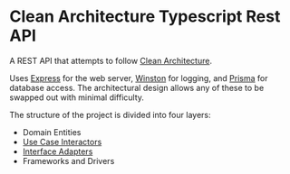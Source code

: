 # Clean Architecture Typescript Rest API

A REST API that attempts to follow [Clean Architecture](https://blog.cleancoder.com/uncle-bob/2012/08/13/the-clean-architecture.html).

Uses [Express](https://www.npmjs.com/package/express) for the web server, [Winston](https://www.npmjs.com/package/winston) for logging, and [Prisma](https://www.npmjs.com/package/prisma) for database access. The architectural design allows any of these to be swapped out with minimal difficulty.

The structure of the project is divided into four layers:

* Domain Entities
* [Use Case Interactors](src/interactors/index.md)
* [Interface Adapters](src/adapters/index.md)
* Frameworks and Drivers
